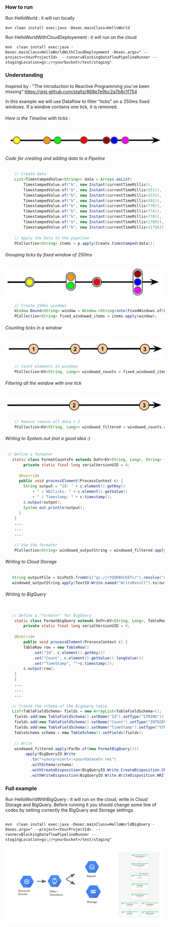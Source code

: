 ### How to run

Run HelloWorld : it will run locally
```
mvn clean install exec:java -Dexec.mainClass=HelloWorld
```

Run HelloWorldWithCloudDeployement : it will run on the cloud
```
mvn  clean install exec:java -Dexec.mainClass=HelloWorldWithCloudDeployement -Dexec.args=" --project=<YourProjectId>  --runner=BlockingDataflowPipelineRunner --stagingLocation=gs://<yourbucket>/test/staging"
```

### Understanding

Inspired by : "The introduction to Reactive Programming you've been missing"
https://gist.github.com/staltz/868e7e9bc2a7b8c1f754

In this example we will use Dataflow to filter "ticks" on a 250ms fixed windows.
If a window contains one tick, it is removed.

###### Here is the Timeline with ticks :
![Ticks](images/df-ticks.png)

###### Code for creating and adding data to a Pipeline
```java
    // Create data
    List<TimestampedValue<String>> data = Arrays.asList(
        TimestampedValue.of("b", new Instant(currentTimeMillis)),
        TimestampedValue.of("b", new Instant(currentTimeMillis+251)),
        TimestampedValue.of("b", new Instant(currentTimeMillis+253)),
        TimestampedValue.of("b", new Instant(currentTimeMillis+501)),
        TimestampedValue.of("b", new Instant(currentTimeMillis+770)),
        TimestampedValue.of("b", new Instant(currentTimeMillis+774)),
        TimestampedValue.of("b", new Instant(currentTimeMillis+778)),
        TimestampedValue.of("b", new Instant(currentTimeMillis+1780)),
        TimestampedValue.of("b", new Instant(currentTimeMillis+11756)));

    // Apply the Data to the pipeline
    PCollection<String> items = p.apply(Create.timestamped(data));
```

###### Grouping ticks by fixed window of 250ms
![Grouping Ticks by window](images/df-grouping.png)
```java
    // Create 250ms windows
    Window.Bound<String> window = Window.<String>into(FixedWindows.of(Duration.millis(250)));
    PCollection<String> fixed_windowed_items = items.apply(window);
```

###### Counting ticks in a window
![Counting Ticks in a window](images/df-counting.png)
```java
    // Count elements in windows
    PCollection<KV<String, Long>> windowed_counts = fixed_windowed_items.apply(Count.<String>perElement());
```

###### Filtering all the window with one tick
![Filtering window](images/df-filtering.png)
```java
    // Remove remove all data < 2
    PCollection<KV<String, Long>> windowed_filtered = windowed_counts.apply(ParDo.of(new FilterGreaterThan()));
```


###### Writing to System.out (not a good idea :)
```java
 // Define a formater
   static class FormatCountsFn extends DoFn<KV<String, Long>, String> {
        private static final long serialVersionUID = 0;

      @Override
      public void processElement(ProcessContext c) {
        String output = "Id: " + c.element().getKey()
            + " / NbClicks: " + c.element().getValue()
            + " / Timestamp: " + c.timestamp();
        c.output(output);
        System.out.println(output);
      }
    }
    ....
    ....
    ....

    // Use the formater
    PCollection<String> windowed_outputString = windowed_filtered.apply(ParDo.of(new FormatCountsFn()));
```

###### Writing to Cloud Storage
```java
   String outputFile = GcsPath.fromUri("gs://<YOURBUCKET>/").resolve("counts.txt").toString();
   windowed_outputString.apply(TextIO.Write.named("WriteResult").to(outputFile));
```


###### Writing to BigQuery
```java

   // Define a "formater" for BigQuery
    static class FormatBigQuery extends DoFn<KV<String, Long>, TableRow> {
        private static final long serialVersionUID = 0;

    @Override
        public void processElement(ProcessContext c) {
        TableRow row = new TableRow()
            .set("Id", c.element().getKey())
            .set("Count", c.element().getValue().longValue())
            .set("TimeStamp", ""+c.timestamp());
        c.output(row);
    }
    }
    ....
    ....
    ....

   // Create the schema of the BigQuery table
   List<TableFieldSchema> fields = new ArrayList<TableFieldSchema>();
    fields.add(new TableFieldSchema().setName("Id").setType("STRING"));
    fields.add(new TableFieldSchema().setName("Count").setType("INTEGER"));
    fields.add(new TableFieldSchema().setName("TimeStamp").setType("STRING"));
    TableSchema schema = new TableSchema().setFields(fields);

    // Write
    windowed_filtered.apply(ParDo.of(new FormatBigQuery()))
        .apply(BigQueryIO.Write
           .to("<yourproject>:<yourdataset>.res")
           .withSchema(schema)
           .withCreateDisposition(BigQueryIO.Write.CreateDisposition.CREATE_IF_NEEDED)
           .withWriteDisposition(BigQueryIO.Write.WriteDisposition.WRITE_TRUNCATE));
```


### Full example

Run HelloWorldWithBigQuery : it will run on the cloud, write in Cloud Storage and BigQuery. 
Before running it you should change some line of codes by setting correctly the BigQuery and Storage settings.
```java

```

```
mvn  clean install exec:java -Dexec.mainClass=HelloWorldBigQuery -Dexec.args=" --project=<YourProjectId>  --runner=BlockingDataflowPipelineRunner --stagingLocation=gs://<yourbucket>/test/staging"
```

![Filtering window](images/df-globalarchitecture.png)





